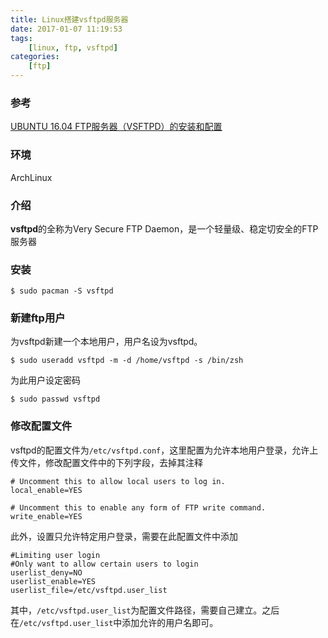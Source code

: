 ```yaml
---
title: Linux搭建vsftpd服务器
date: 2017-01-07 11:19:53
tags:
    [linux, ftp, vsftpd]
categories:
    [ftp]
---
```


### 参考
[UBUNTU 16.04 FTP服务器（VSFTPD）的安装和配置](http://www.weihailan.com/article/374)

### 环境
ArchLinux

### 介绍
**vsftpd**的全称为Very Secure FTP Daemon，是一个轻量级、稳定切安全的FTP服务器

### 安装
```
$ sudo pacman -S vsftpd
```

<!--more-->

### 新建ftp用户
为vsftpd新建一个本地用户，用户名设为vsftpd。
```
$ sudo useradd vsftpd -m -d /home/vsftpd -s /bin/zsh
```

为此用户设定密码
```
$ sudo passwd vsftpd
```

### 修改配置文件
vsftpd的配置文件为`/etc/vsftpd.conf`，这里配置为允许本地用户登录，允许上传文件，修改配置文件中的下列字段，去掉其注释
```
# Uncomment this to allow local users to log in.
local_enable=YES

# Uncomment this to enable any form of FTP write command.
write_enable=YES
```

此外，设置只允许特定用户登录，需要在此配置文件中添加
```
#Limiting user login
#Only want to allow certain users to login
userlist_deny=NO
userlist_enable=YES
userlist_file=/etc/vsftpd.user_list
```

其中，`/etc/vsftpd.user_list`为配置文件路径，需要自己建立。之后在`/etc/vsftpd.user_list`中添加允许的用户名即可。

